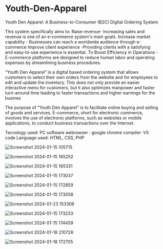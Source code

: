 # Youth-Den-Apparel


Youth Den Apparel: A Business-to-Consumer (B2C) Digital Ordering System

This system specifically aims to: 
 Raise revenue- Increasing sales and revenue is one of an e-commerce system's main goals.
 Increase market capability - Businesses can reach a worldwide audience through e-commerce
 Improve client experience -Providing clients with a satisfying and easy-to-use experience is essential.
 To Boost Efficiency in Operations - E-commerce platforms are designed to reduce human labor and operating expenses by streamlining business procedures. 

  “Youth Den Apparel” is a digital based ordering system that allows customers to select their own orders from the website and for employees to edit and update the inventory. This does not only provide an easier interactive menu for customers, but it also optimizes manpower and faster turn-around time leading to faster transactions and higher earnings for the busines

  The purpose of “Youth Den Apparel” is to facilitate online buying and selling of goods and services. E-commerce, short for electronic commerce, involves the use of electronic platforms, such as websites or mobile applications, to conduct business transactions over the Internet.

  Tecnology used:
  PC 
  software webrowser : google chrome
  compiler: VS code
  Language used:
  HTML, CSS, PHP


  
![Screenshot 2024-01-15 105715](https://github.com/Rentzu/Youth-Den-Apparel-A-Business-to-Consumer-B2C-Digital-Ordering-System/assets/157357694/e32a9281-5bf1-4756-b050-ef3f49fd9a3a)







![Screenshot 2024-01-15 165252](https://github.com/Rentzu/Youth-Den-Apparel-A-Business-to-Consumer-B2C-Digital-Ordering-System/assets/157357694/04b7c9fd-835c-4e36-9aa3-daff11cbef33)






![Screenshot 2024-01-15 165331](https://github.com/Rentzu/Youth-Den-Apparel-A-Business-to-Consumer-B2C-Digital-Ordering-System/assets/157357694/cfe0d4b4-ea42-464e-be28-5bc3b2c842d0)



![Screenshot 2024-01-15 173037](https://github.com/Rentzu/Youth-Den-Apparel-A-Business-to-Consumer-B2C-Digital-Ordering-System/assets/157357694/5ef249f1-aaa0-445a-bd2e-266f3a44543c)



![Screenshot 2024-01-15 172859](https://github.com/Rentzu/Youth-Den-Apparel-A-Business-to-Consumer-B2C-Digital-Ordering-System/assets/157357694/9998ada6-e352-48c6-b040-4cbc8736143e)






![Screenshot 2024-01-15 173058](https://github.com/Rentzu/Youth-Den-Apparel-A-Business-to-Consumer-B2C-Digital-Ordering-System/assets/157357694/46bc9a4a-ae3e-4060-b5dd-37de71a74440)





![Screenshot 2024-01-23 153306](https://github.com/Rentzu/Youth-Den-Apparel-A-Business-to-Consumer-B2C-Digital-Ordering-System/assets/157357694/acd04385-3c48-4435-ba7e-cc087b14aff3)





![Screenshot 2024-01-15 173233](https://github.com/Rentzu/Youth-Den-Apparel-A-Business-to-Consumer-B2C-Digital-Ordering-System/assets/157357694/c23cfaa4-f72e-4207-9c2a-e3bc273e8b1a)





![Screenshot 2024-01-15 174459](https://github.com/Rentzu/Youth-Den-Apparel-A-Business-to-Consumer-B2C-Digital-Ordering-System/assets/157357694/bc52cf3d-c500-433d-9658-36474d1d0afa)




![Screenshot 2024-01-18 210726](https://github.com/Rentzu/Youth-Den-Apparel-A-Business-to-Consumer-B2C-Digital-Ordering-System/assets/157357694/666643c0-fa53-4211-be7b-65b7bbd00637)




![Screenshot 2024-01-18 172705](https://github.com/Rentzu/Youth-Den-Apparel-A-Business-to-Consumer-B2C-Digital-Ordering-System/assets/157357694/d5a7c2a8-c74b-416a-8e26-ccc41557d56f)
